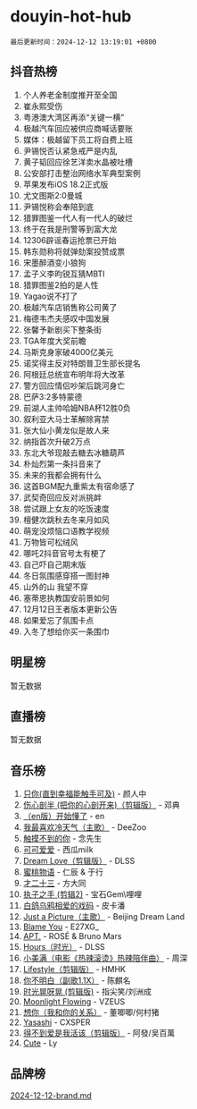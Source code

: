 # douyin-hot-hub

`最后更新时间：2024-12-12 13:19:01 +0800`

## 抖音热榜

1. 个人养老金制度推开至全国
1. 崔永熙受伤
1. 粤港澳大湾区再添“关键一横”
1. 极越汽车回应被供应商喊话要账
1. 媒体：极越留下员工将自费上班
1. 尹锡悦否认紧急戒严是内乱
1. 黄子韬回应徐艺洋卖水晶被吐槽
1. 公安部打击整治网络水军典型案例
1. 苹果发布iOS 18.2正式版
1. 尤文图斯2:0曼城
1. 尹锡悦称会奉陪到底
1. 猎罪图鉴一代人有一代人的破烂
1. 终于在我是刑警等到富大龙
1. 12306辟谣春运抢票已开始
1. 韩东勋称将就弹劾案投赞成票
1. 宋墨醉酒变小狼狗
1. 孟子义李昀锐互猜MBTI
1. 猎罪图鉴2拍的是人性
1. Yagao说不打了
1. 极越汽车店销售称公司黄了
1. 梅德韦杰夫感叹中国发展
1. 张馨予新剧买下整条街
1. TGA年度大奖前瞻
1. 马斯克身家破4000亿美元
1. 诺奖得主反对特朗普卫生部长提名
1. 阿根廷总统宣布明年将大改革
1. 警方回应情侣吵架后跳河身亡
1. 巴萨3:2多特蒙德
1. 前湖人主帅哈姆NBA杯12胜0负
1. 叙利亚大马士革解除宵禁
1. 张大仙小黄龙似是故人来
1. 纳指首次升破2万点
1. 东北大爷现敲去糖去冰糖葫芦
1. 朴灿烈第一条抖音来了
1. 未来的我都会拥有什么
1. 这首BGM配九重紫太有宿命感了
1. 武契奇回应反对派挑衅
1. 尝试跟上女友的吃饭速度
1. 檀健次跳秋去冬来月如风
1. 萌宠没烦恼口语教学视频
1. 万物皆可松绒风
1. 哪吒2抖音官号太有梗了
1. 自己吓自己期末版
1. 冬日氛围感穿搭一图封神
1. 山外的山 我望不穿
1. 塞蒂恩执教国安前景如何
1. 12月12日王者版本更新公告
1. 如果爱忘了氛围卡点
1. 入冬了想给你买一条围巾

## 明星榜

暂无数据

## 直播榜

暂无数据

## 音乐榜

1. [只你(直到幸福能触手可及)](https://sf5-hl-cdn-tos.douyinstatic.com/obj/tos-cn-ve-2774/o0lBkRDzFTeaVSUz3ZZSCBVtZ5DIMQGfgmEAuE) - 颜人中
1. [伤心剖半 (把你的心剖开来)（剪辑版）](https://sf3-cdn-tos.douyinstatic.com/obj/tos-cn-ve-2774/oE3a4kLafIGYPYIFXlEAefIrO0MvzyEDgbuTmC) - 邓典
1. [（en版）开始懂了](https://sf5-hl-cdn-tos.douyinstatic.com/obj/tos-cn-ve-2774/ow9G4MKH32zBIDHGvNiTAimWsAJB5QxhCIfIME) - en
1. [我最喜欢冷天气（主歌）](https://sf6-cdn-tos.douyinstatic.com/obj/tos-cn-ve-2774/ogd10efzCApmGsmwZRmIKrEMfCZLg7MycZu3ew) - DeeZoo
1. [触摸不到的你](https://sf6-cdn-tos.douyinstatic.com/obj/tos-cn-ve-2774/oUBR0G6KDYpIwoshClFdQfZDNBfTnrBQE7gXtN) - 念先生
1. [可可爱爱](https://sf5-hl-cdn-tos.douyinstatic.com/obj/tos-cn-ve-2774/0deb1e75aea643b9927ba26aaafa29dd) - 西瓜milk
1. [Dream Love（剪辑版）](https://sf5-hl-cdn-tos.douyinstatic.com/obj/tos-cn-ve-2774/oUn3DKyIgBFIsCFZmAMM8qSJyMtlgLfoPqyDEe) - DLSS
1. [蜜桃物语](https://sf5-hl-cdn-tos.douyinstatic.com/obj/tos-cn-ve-2774/oIhOSCZtIACtYU4XQkngiW9kCBfVD1Fz9IYeqL) - 仁辰 & 于行
1. [才二十三](https://sf5-hl-cdn-tos.douyinstatic.com/obj/tos-cn-ve-2774/okABdOmMEBYDDBvkgYQ5JfEqFtCZvQxf4aRjDI) - 方大同
1. [执子之手 (剪辑2)](https://sf5-hl-cdn-tos.douyinstatic.com/obj/tos-cn-ve-2774/oUoZLQjCc31XzqsBnBQUNgeKtYPBcgbFDwtfcu) - 宝石Gem\哩哩
1. [白鸽乌鸦相爱的戏码](https://sf5-hl-cdn-tos.douyinstatic.com/obj/tos-cn-ve-2774/oMVVEf6eDAOmFtNtCsEqKpIorBDM8Nkg6TZRqC) - 皮卡潘
1. [Just a Picture（主歌）](https://sf5-hl-cdn-tos.douyinstatic.com/obj/tos-cn-ve-2774/oc0usFBZCDnAGbtQig7oCaDsQfCYjcAEfWYQkF) - Beijing Dream Land
1. [Blame You](https://sf5-hl-cdn-tos.douyinstatic.com/obj/tos-cn-ve-2774/oAceIDVL0BC2DJC0Qwi8AZnQAtBgZBbMMpfdzi) - E27XG_
1. [APT.](https://sf5-hl-cdn-tos.douyinstatic.com/obj/tos-cn-ve-2774/ooHxBnfDQIxBZontIlGfpTy5PBxCgEccFO1OMg) - ROSÉ & Bruno Mars
1. [Hours（时光）](https://sf5-hl-cdn-tos.douyinstatic.com/obj/tos-cn-ve-2774/oES9g0DgeYmDFDVCLNfBZZsnLvGF4utxCEAm1Q) - DLSS
1. [小美满（电影《热辣滚烫》热辣陪伴曲）](https://sf5-hl-cdn-tos.douyinstatic.com/obj/tos-cn-ve-2774/o0GAn2lSgfZIDUgtevCGDQYnFg4CwnrBaxbTZL) - 周深
1. [Lifestyle（剪辑版）](https://sf5-hl-cdn-tos.douyinstatic.com/obj/tos-cn-ve-2774/owfqGgjwG3V5lCLaAIezFMeg3LtuKNBaZKgzPV) - HMHK
1. [你不明白（副歌1.1X）](https://sf5-hl-cdn-tos.douyinstatic.com/obj/tos-cn-ve-2774/o4LBQK7fIoonFBCeIzPNZvHDgEDtQ2ErnrKvM1) - 陈麒名
1. [时光晃呀晃 (剪辑版)](https://sf5-hl-cdn-tos.douyinstatic.com/obj/tos-cn-ve-2774/o8ACeQem3gwI1x3GIYGAfKG0LJebKFRJDwRwyW) - 指尖笑/刘洲成
1. [Moonlight Flowing](https://sf5-hl-cdn-tos.douyinstatic.com/obj/tos-cn-ve-2774/oopZsCtRnQgOhEYmv9FfBBgwmeaQmWQQZED9tN) - VZEUS
1. [想你（我和你的关系）](https://sf5-hl-cdn-tos.douyinstatic.com/obj/tos-cn-ve-2774/o8QxhcOBDYYX0zqKCjFVQXZ3RBffnRBQEogitG) - 董唧唧/何村猪
1. [Yasashi](https://sf5-hl-cdn-tos.douyinstatic.com/obj/tos-cn-ve-2774/oEIqAlutRBGQZgZf2VMCuFEBmaD2bgJG6fCQaQ) - CXSPER
1. [得不到爱是我活该（剪辑版）](https://sf5-hl-cdn-tos.douyinstatic.com/obj/tos-cn-ve-2774/os0cIhiBc3fAa9kPjzM5WTrMggiK3sBnZDAwpQ) - 阿發/吴百萬
1. [Cute](https://sf5-hl-cdn-tos.douyinstatic.com/obj/tos-cn-ve-2774/o4IbIzHWKAAB4wsS5qMBRiiAlEBGTpQRNfFvuo) - Ly

## 品牌榜

[2024-12-12-brand.md](2024-12-12-brand.md)
